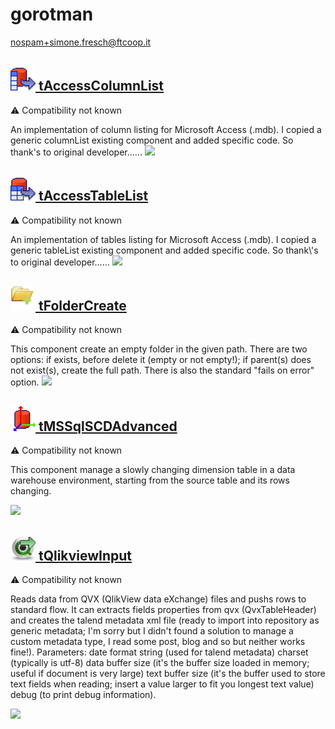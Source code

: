 # gorotman
  <nospam+simone.fresch@ftcoop.it>

## <a href='./components/tAccessColumnList/readme.md'><img src='./components/tAccessColumnList/logo.jpg' width='40' height='40'> tAccessColumnList</a>
 :warning: Compatibility not known

An implementation of column listing for Microsoft Access (.mdb).
I copied a generic columnList existing component and added specific code.
So thank's to original developer......
<img src='./components/tAccessColumnList/sample.jpg'>

## <a href='./components/tAccessTableList/readme.md'><img src='./components/tAccessTableList/logo.jpg' width='40' height='40'> tAccessTableList</a>
 :warning: Compatibility not known

An implementation of tables listing for Microsoft Access (.mdb).
I copied a generic tableList existing component and added specific code.
So thank\\'s to original developer......
<img src='./components/tAccessTableList/sample.jpg'>

## <a href='./components/tFolderCreate/readme.md'><img src='./components/tFolderCreate/logo.jpg' width='40' height='40'> tFolderCreate</a>
 :warning: Compatibility not known

This component create an empty folder in the given path. There are two options: if exists, before delete it (empty or not empty!); if parent(s) does not exist(s), create the full path. There is also the standard "fails on error" option.
<img src='./components/tFolderCreate/sample.jpg'>

## <a href='./components/tMSSqlSCDAdvanced/readme.md'><img src='./components/tMSSqlSCDAdvanced/logo.jpg' width='40' height='40'> tMSSqlSCDAdvanced</a>
 :warning: Compatibility not known

This component manage a slowly changing dimension table in a data warehouse environment, starting from the source table and its rows changing.



<img src='./components/tMSSqlSCDAdvanced/sample.jpg'>

## <a href='./components/tQlikviewInput/readme.md'><img src='./components/tQlikviewInput/logo.jpg' width='40' height='40'> tQlikviewInput</a>
 :warning: Compatibility not known

Reads data from QVX (QlikView data eXchange) files and pushs rows to standard flow.
It can extracts fields properties from qvx (QvxTableHeader) and creates the talend metadata xml file (ready to import into repository as generic metadata; I'm sorry but I didn't found a solution to manage a custom metadata type, I read some post, blog and so but neither works fine!).
Parameters:
date format string (used for talend metadata)
charset (typically is utf-8)
data buffer size (it's the buffer size loaded in memory; useful if document is very large)
text buffer size (it's the buffer used to store text fields when reading; insert a value larger to fit you longest text value)
debug (to print debug information).


<img src='./components/tQlikviewInput/sample.jpg'>
